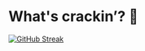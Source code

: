 
# What's crackin’? 👋
[![GitHub Streak](https://streak-stats.demolab.com?user=doantaa&theme=whatsapp-dark2&hide_border=true&card_width=600&hide_longest_streak=true)](https://git.io/streak-stats)
